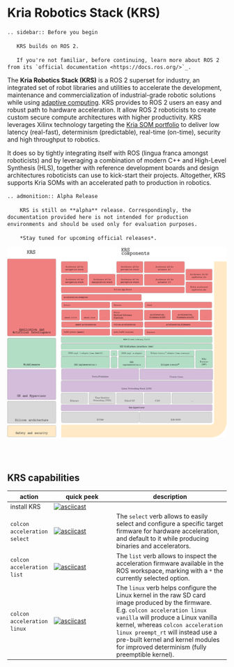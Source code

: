 # Kria Robotics Stack (KRS)

```eval_rst
.. sidebar:: Before you begin
   
   KRS builds on ROS 2.

   If you're not familiar, before continuing, learn more about ROS 2 from its `official documentation <https://docs.ros.org/>`_.
```

The **Kria Robotics Stack (KRS)** is a ROS 2 superset for industry, an integrated set of robot libraries and utilities to accelerate the development, maintenance and commercialization of industrial-grade robotic solutions while using [adaptive computing](https://www.xilinx.com/applications/adaptive-computing.html). KRS provides to ROS 2 users an easy and robust path to hardware acceleration. It allow ROS 2 roboticists to create custom secure compute architectures with higher productivity. KRS leverages Xilinx technology targeting the [Kria SOM portfolio](https://www.xilinx.com/products/som/kria.html) to deliver low latency (real-fast), determinism (predictable), real-time (on-time), security and high throughput to robotics.

It does so by tightly integrating itself with ROS (lingua franca amongst roboticists) and by leveraging a combination of modern C++ and High-Level Synthesis (HLS), together with reference development boards and design architectures roboticists can use to kick-start their projects. Altogether, KRS supports Kria SOMs with an accelerated path to production in robotics.



```eval_rst
.. admonition:: Alpha Release

    KRS is still on **alpha** release. Correspondingly, the documentation provided here is not intended for production environments and should be used only for evaluation purposes.

    *Stay tuned for upcoming official releases*.
```

![](imgs/krs.svg)


</br>
</br>

## KRS capabilities

<style>
table th:first-of-type {
    width: 15%;
}
table th:nth-of-type(2) {
    width: 30%;
}
table th:nth-of-type(3) {
    width: 55%;
}

.wy-table-responsive table td,
.wy-table-responsive table th {
    white-space: normal;
}
</style>

| action | quick peek | description |
|--------|-------------|------------|
| install KRS | [![asciicast](https://asciinema.org/a/434953.svg)](https://asciinema.org/a/434953) | |
| `colcon acceleration select` | [![asciicast](https://asciinema.org/a/434781.svg)](https://asciinema.org/a/434781) | The `select` verb allows to easily select and configure a specific target firmware for hardware acceleration, and default to it while producing binaries and accelerators.  |
| `colcon acceleration list` | [![asciicast](https://asciinema.org/a/434781.svg)](https://asciinema.org/a/434781) | The `list` verb  allows to inspect the acceleration firmware available in the ROS workspace, marking with a `*` the currently selected option.  |
| `colcon acceleration linux` | [![asciicast](https://asciinema.org/a/scOognokU4wt0PW3E1N4F0jCe.svg)](https://asciinema.org/a/scOognokU4wt0PW3E1N4F0jCe) | The `linux` verb helps configure the Linux kernel in the raw SD card image produced by the firmware. E.g. `colcon acceleration linux vanilla` will produce a Linux vanilla kernel, whereas `colcon acceleration linux preempt_rt` will instead use a pre-built kernel and kernel modules for improved determinism (fully preemptible kernel). |